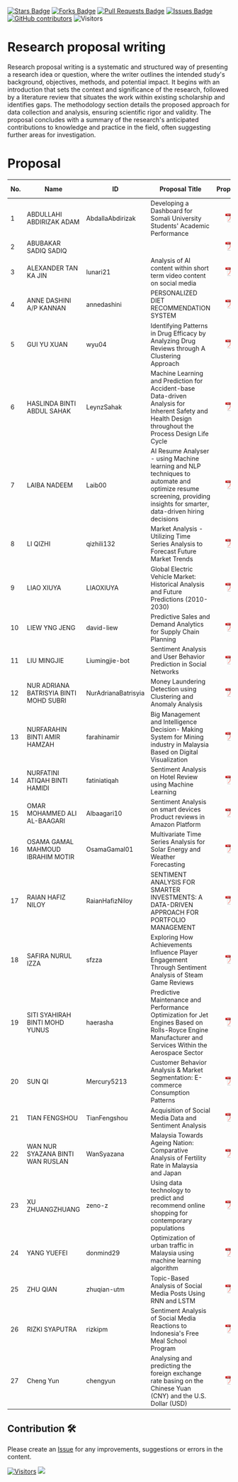 <a href="https://github.com/drshahizan/research-design/stargazers"><img src="https://img.shields.io/github/stars/drshahizan/research-design" alt="Stars Badge"/></a>
<a href="https://github.com/drshahizan/research-design/network/members"><img src="https://img.shields.io/github/forks/drshahizan/research-design" alt="Forks Badge"/></a>
<a href="https://github.com/drshahizan/research-design/pulls"><img src="https://img.shields.io/github/issues-pr/drshahizan/research-design" alt="Pull Requests Badge"/></a>
<a href="https://github.com/drshahizan/research-design"><img src="https://img.shields.io/github/issues/drshahizan/research-design" alt="Issues Badge"/></a>
<a href="https://github.com/drshahizan/research-design/graphs/contributors"><img alt="GitHub contributors" src="https://img.shields.io/github/contributors/drshahizan/research-design?color=2b9348"></a>
![Visitors](https://api.visitorbadge.io/api/visitors?path=https%3A%2F%2Fgithub.com%2Fdrshahizan%2BDM&labelColor=%23d9e3f0&countColor=%23697689&style=flat)

# Research proposal writing

Research proposal writing is a systematic and structured way of presenting a research idea or question, where the writer outlines the intended study's background, objectives, methods, and potential impact. It begins with an introduction that sets the context and significance of the research, followed by a literature review that situates the work within existing scholarship and identifies gaps. The methodology section details the proposed approach for data collection and analysis, ensuring scientific rigor and validity. The proposal concludes with a summary of the research's anticipated contributions to knowledge and practice in the field, often suggesting further areas for investigation.

# Proposal

| No. | Name                                    | ID                 | Proposal Title                | Proposal | AI % |
|-----|-----------------------------------------|--------------------|-------------------------------|:----------:|----------:|
| 1   | ABDULLAHI ABDIRIZAK ADAM                | AbdallaAbdirizak   | Developing a Dashboard for Somali University Students' Academic Performance |<a href="proposal24251/"><img src="../images/pdf.svg" width="24px" height="24px"></a> ||
| 2   | ABUBAKAR SADIQ SADIQ                    |                    |                               |<a href="proposal24251/"><img src="../images/pdf.svg" width="24px" height="24px"></a> ||
| 3   | ALEXANDER TAN KA JIN                    | lunari21           | Analysis of AI content within short term video content on social media |<a href="proposal24251/"><img src="../images/pdf.svg" width="24px" height="24px"></a> |0|
| 4   | ANNE DASHINI A/P KANNAN                 | annedashini        | PERSONALIZED DIET RECOMMENDATION SYSTEM |<a href="proposal24251/"><img src="../images/pdf.svg" width="24px" height="24px"></a> ||
| 5   | GUI YU XUAN                             | wyu04              | Identifying Patterns in Drug Efficacy by Analyzing Drug Reviews through A Clustering Approach |<a href="proposal24251/"><img src="../images/pdf.svg" width="24px" height="24px"></a> |77|
| 6   | HASLINDA BINTI ABDUL SAHAK              | LeynzSahak         | Machine Learning and Prediction for Accident-base Data-driven Analysis for Inherent Safety and Health Design throughout the Process Design Life Cycle |<a href="proposal24251/"><img src="../images/pdf.svg" width="24px" height="24px"></a> ||
| 7   | LAIBA NADEEM                            | Laib00             | AI Resume Analyser - using Machine learning and NLP techniques to automate and optimize resume screening, providing insights for smarter, data-driven hiring decisions|<a href="proposal24251/"><img src="../images/pdf.svg" width="24px" height="24px"></a> ||
| 8   | LI QIZHI                                | qizhili132         | Market Analysis - Utilizing Time Series Analysis to Forecast Future Market Trends|<a href="proposal24251/"><img src="../images/pdf.svg" width="24px" height="24px"></a> ||
| 9   | LIAO XIUYA                              | LIAOXIUYA          | Global Electric Vehicle Market: Historical Analysis and Future Predictions (2010-2030) |<a href="proposal24251/"><img src="../images/pdf.svg" width="24px" height="24px"></a> |96|
| 10  | LIEW YNG JENG                           | david-liew         | Predictive Sales and Demand Analytics for Supply Chain Planning |<a href="proposal24251/"><img src="../images/pdf.svg" width="24px" height="24px"></a> |41|
| 11  | LIU MINGJIE                             | Liumingjie-bot     | Sentiment Analysis and User Behavior Prediction in Social Networks |<a href="proposal24251/"><img src="../images/pdf.svg" width="24px" height="24px"></a> ||
| 12  | NUR ADRIANA BATRISYIA BINTI MOHD SUBRI  | NurAdrianaBatrisyia| Money Laundering Detection using Clustering and Anomaly Analysis |<a href="proposal24251/"><img src="../images/pdf.svg" width="24px" height="24px"></a> ||
| 13  | NURFARAHIN BINTI AMIR HAMZAH            | farahinamir        | Big Management and Intelligence Decision- Making System for Mining industry in Malaysia Based on Digital Visualization|<a href="proposal24251/"><img src="../images/pdf.svg" width="24px" height="24px"></a> ||
| 14  | NURFATINI ATIQAH BINTI HAMIDI           | fatiniatiqah       | Sentiment Analysis on Hotel Review using Machine Learning |<a href="proposal24251/"><img src="../images/pdf.svg" width="24px" height="24px"></a> ||
| 15  | OMAR MOHAMMED ALI AL-BAAGARI            | Albaagari10        | Sentiment Analysis on smart devices Product reviews in Amazon Platform |<a href="proposal24251/"><img src="../images/pdf.svg" width="24px" height="24px"></a> ||
| 16  | OSAMA GAMAL MAHMOUD IBRAHIM MOTIR       | OsamaGamal01       | Multivariate Time Series Analysis for Solar Energy and Weather Forecasting |<a href="proposal24251/"><img src="../images/pdf.svg" width="24px" height="24px"></a> ||
| 17  | RAIAN HAFIZ NILOY                       | RaianHafizNiloy    | SENTIMENT ANALYSIS FOR SMARTER INVESTMENTS: A DATA-DRIVEN APPROACH FOR PORTFOLIO MANAGEMENT|<a href="proposal24251/"><img src="../images/pdf.svg" width="24px" height="24px"></a> ||
| 18  | SAFIRA NURUL IZZA                       | sfzza              | Exploring How Achievements Influence Player Engagement Through Sentiment Analysis of Steam Game Reviews|<a href="proposal24251/"><img src="../images/pdf.svg" width="24px" height="24px"></a> ||
| 19  | SITI SYAHIRAH BINTI MOHD YUNUS          | haerasha           | Predictive Maintenance and Performance Optimization for Jet Engines Based on Rolls-Royce Engine Manufacturer and Services Within the Aerospace Sector |<a href="proposal24251/"><img src="../images/pdf.svg" width="24px" height="24px"></a> ||
| 20  | SUN QI                                  | Mercury5213        | Customer Behavior Analysis & Market Segmentation: E-commerce Consumption Patterns |<a href="proposal24251/"><img src="../images/pdf.svg" width="24px" height="24px"></a> ||
| 21  | TIAN FENGSHOU                           | TianFengshou       | Acquisition of Social Media Data and Sentiment Analysis |<a href="proposal24251/"><img src="../images/pdf.svg" width="24px" height="24px"></a> |0|
| 22  | WAN NUR SYAZANA BINTI WAN RUSLAN        | WanSyazana         | Malaysia Towards Ageing Nation: Comparative Analysis of Fertility Rate in Malaysia and Japan |<a href="proposal24251/"><img src="../images/pdf.svg" width="24px" height="24px"></a> ||
| 23  | XU ZHUANGZHUANG                         | zeno-z             | Using data technology to predict and recommend online shopping for contemporary populations|<a href="proposal24251/"><img src="../images/pdf.svg" width="24px" height="24px"></a> ||
| 24  | YANG YUEFEI                             | donmind29          | Optimization of urban traffic in Malaysia using machine learning algorithm |<a href="proposal24251/"><img src="../images/pdf.svg" width="24px" height="24px"></a> ||
| 25  | ZHU QIAN                                | zhuqian-utm        | Topic-Based Analysis of Social Media Posts Using RNN and LSTM |<a href="proposal24251/"><img src="../images/pdf.svg" width="24px" height="24px"></a> |0|
| 26  | RIZKI SYAPUTRA                          | rizkipm            |Sentiment Analysis of Social Media Reactions to Indonesia's Free Meal School Program |<a href="proposal24251/"><img src="../images/pdf.svg" width="24px" height="24px"></a> |0|
| 27  | Cheng Yun                         |chengyun           |Analysing and predicting the foreign exchange rate basing on the Chinese Yuan (CNY) and the U.S. Dollar (USD) |<a href="proposal24251/"><img src="../images/pdf.svg" width="24px" height="24px"></a> |0|

## Contribution 🛠️
Please create an [Issue](https://github.com/drshahizan/research-design/issues) for any improvements, suggestions or errors in the content.



[![Visitors](https://api.visitorbadge.io/api/visitors?path=https%3A%2F%2Fgithub.com%2Fdrshahizan&labelColor=%23697689&countColor=%23555555&style=plastic)](https://visitorbadge.io/status?path=https%3A%2F%2Fgithub.com%2Fdrshahizan)
![](https://hit.yhype.me/github/profile?user_id=81284918)
